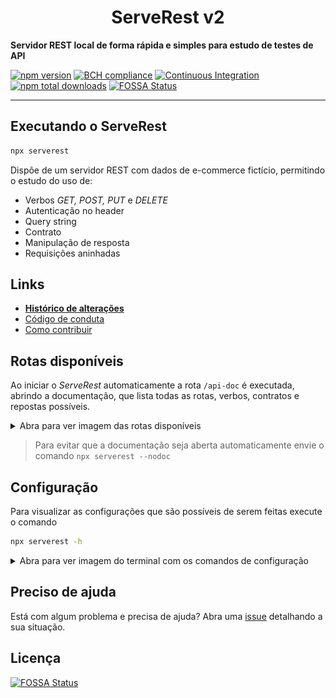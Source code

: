 
<h1 align="center">ServeRest v2</h1>

**Servidor REST local de forma rápida e simples para estudo de testes de API**

[![npm version](https://badge.fury.io/js/serverest.svg)](https://npmjs.com/package/serverest)
[![BCH compliance](https://bettercodehub.com/edge/badge/PauloGoncalvesBH/serverest?branch=master)](https://bettercodehub.com/results/PauloGoncalvesBH/serverest)
[![Continuous Integration](https://github.com/PauloGoncalvesBH/serverest/workflows/Continuous%20Integration/badge.svg)](https://github.com/PauloGoncalvesBH/serverest/actions)
[![npm total downloads](https://img.shields.io/npm/dt/serverest.svg)](https://npmjs.com/package/serverest)
[![FOSSA Status](https://app.fossa.io/api/projects/git%2Bgithub.com%2FPauloGoncalvesBH%2Fserverest.svg?type=shield)](https://app.fossa.io/projects/git%2Bgithub.com%2FPauloGoncalvesBH%2Fserverest?ref=badge_shield)

---

## Executando o ServeRest

```sh
npx serverest
```

Dispõe de um servidor REST com dados de e-commerce fictício, permitindo o estudo do uso de:
- Verbos *GET, POST, PUT* e *DELETE*
- Autenticação no header
- Query string
- Contrato
- Manipulação de resposta
- Requisições aninhadas

## Links

- **[Histórico de alterações](/CHANGELOG.md)**
- [Código de conduta](/CODE_OF_CONDUCT.md)
- [Como contribuir](/CONTRIBUTING.md)

## Rotas disponíveis

Ao iniciar o _ServeRest_ automaticamente a rota `/api-doc` é executada, abrindo a documentação, que lista todas as rotas, verbos, contratos e repostas possíveis.

<details><summary>Abra para ver imagem das rotas disponíveis</summary>

<img alt="Lista de rotas disponibilizdas pelo ServeRest" src="./img/rotas.png" height="700">

---

</details>

> Para evitar que a documentação seja aberta automaticamente envie o comando `npx serverest --nodoc`

## Configuração

Para visualizar as configurações que são possíveis de serem feitas execute o comando

```sh
npx serverest -h
```

<details><summary>Abra para ver imagem do terminal com os comandos de configuração</summary>

![Informação de opções e exemplos fornecidos no terminal](./img/terminalHelp.png)

---

</details>

## Preciso de ajuda

Está com algum problema e precisa de ajuda? Abra uma [issue](https://github.com/PauloGoncalvesBH/serverest/issues) detalhando a sua situação.

## Licença

[![FOSSA Status](https://app.fossa.io/api/projects/git%2Bgithub.com%2FPauloGoncalvesBH%2Fserverest.svg?type=large)](https://app.fossa.io/projects/git%2Bgithub.com%2FPauloGoncalvesBH%2Fserverest?ref=badge_large)
